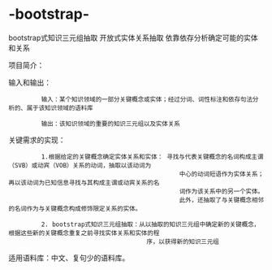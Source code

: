 # -bootstrap-
bootstrap式知识三元组抽取  开放式实体关系抽取 依靠依存分析确定可能的实体和关系

项目简介：

  输入和输出：
  
             输入：某个知识领域的一部分关键概念或实体；经过分词、词性标注和依存句法分析的、属于该知识领域的语料库
             
             输出：该知识领域的重要的知识三元组以及实体关系
  
  关键需求的实现：
  
             1.根据给定的关键概念确定实体关系和实体： 寻找与代表关键概念的名词构成主谓（SVB）或动宾（VOB）关系的动词，抽取以该动词为
                                                   中心的动词短语作为实体关系；再以该动词为已知信息寻找与其构成主谓或动宾关系的名
                                                   词作为该关系中的另一个实体。
                                                   此外，还抽取了与关键概念相邻的名词作为与关键概念构成修饰限定关系的实体。
                                                   
             2. bootstrap式知识三元组抽取：从以抽取的知识三元组中确定新的关键概念，根据这些新的关键概念重复之前寻找实体关系和实体的程
                                          序，以获得新的知识三元组
  
  适用语料库：中文、复句少的语料库。
